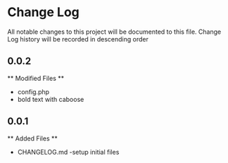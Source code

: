 # Change Log
All notable changes to this project will be documented to this file.
Change Log history will be recorded in descending order

## 0.0.2
** Modified Files **
- config.php
- bold text with caboose

## 0.0.1
** Added Files **
- CHANGELOG.md
-setup initial files